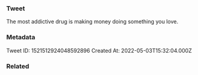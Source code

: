 ### Tweet
The most addictive drug is making money doing something you love.

### Metadata
Tweet ID: 1521512924048592896
Created At: 2022-05-03T15:32:04.000Z

### Related

